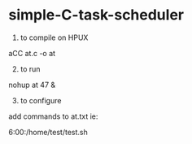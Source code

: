 # simple-C-task-scheduler

1. to compile on HPUX

aCC at.c -o at

2. to run

nohup at 47 &

3. to configure

add commands to at.txt ie:

6:00:/home/test/test.sh